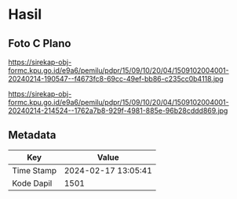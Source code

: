 # Hasil

## Foto C Plano

https://sirekap-obj-formc.kpu.go.id/e9a6/pemilu/pdpr/15/09/10/20/04/1509102004001-20240214-190547--f4673fc8-69cc-49ef-bb86-c235cc0b4118.jpg

https://sirekap-obj-formc.kpu.go.id/e9a6/pemilu/pdpr/15/09/10/20/04/1509102004001-20240214-214524--1762a7b8-929f-4981-885e-96b28cddd869.jpg


## Metadata

| Key        | Value               |
| ---------- | ------------------- |
| Time Stamp | 2024-02-17 13:05:41 |
| Kode Dapil | 1501                |



